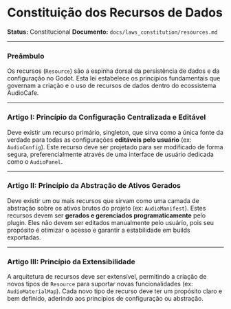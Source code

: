 # Constituição dos Recursos de Dados

**Status:** Constitucional
**Documento:** `docs/laws_constitution/resources.md`

---

### **Preâmbulo**

Os recursos (`Resource`) são a espinha dorsal da persistência de dados e da configuração no Godot. Esta lei estabelece os princípios fundamentais que governam a criação e o uso de recursos de dados dentro do ecossistema AudioCafe.

---

### **Artigo I: Princípio da Configuração Centralizada e Editável**

Deve existir um recurso primário, singleton, que sirva como a única fonte da verdade para todas as configurações **editáveis pelo usuário** (ex: `AudioConfig`). Este recurso deve ser projetado para ser modificado de forma segura, preferencialmente através de uma interface de usuário dedicada como o `AudioPanel`.

---

### **Artigo II: Princípio da Abstração de Ativos Gerados**

Deve existir um ou mais recursos que sirvam como uma camada de abstração sobre os ativos brutos do projeto (ex: `AudioManifest`). Estes recursos devem ser **gerados e gerenciados programaticamente** pelo plugin. Eles não devem ser editados manualmente pelo usuário, pois seu propósito é otimizar o acesso e garantir a estabilidade em builds exportadas.

---

### **Artigo III: Princípio da Extensibilidade**

A arquitetura de recursos deve ser extensível, permitindo a criação de novos tipos de `Resource` para suportar novas funcionalidades (ex: `AudioMaterialMap`). Cada novo tipo de recurso deve ter um propósito claro e bem definido, aderindo aos princípios de configuração ou abstração.
